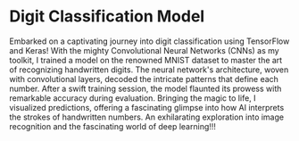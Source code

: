 # Digit Classification Model
Embarked on a captivating journey into digit classification using TensorFlow and Keras! With the mighty Convolutional Neural Networks (CNNs) as my toolkit, I trained a model on the renowned MNIST dataset to master the art of recognizing handwritten digits. The neural network's architecture, woven with convolutional layers, decoded the intricate patterns that define each number. After a swift training session, the model flaunted its prowess with remarkable accuracy during evaluation. Bringing the magic to life, I visualized predictions, offering a fascinating glimpse into how AI interprets the strokes of handwritten numbers. An exhilarating exploration into image recognition and the fascinating world of deep learning!!!
